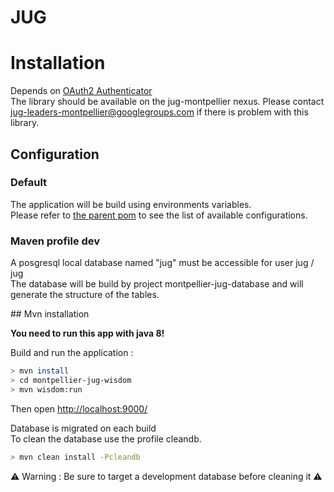 # JUG

# Installation

Depends on [OAuth2 Authenticator](https://github.com/cheleb/wisdom-oauth2-authenticator)  
The library should be available on the jug-montpellier nexus. Please contact jug-leaders-montpellier@googlegroups.com if there is problem with this library.

## Configuration

### Default
The application will be build using environments variables.  
Please refer to [the parent pom](pom.xml#L37) to see the list of available configurations.  


### Maven profile dev
A posgresql local database named "jug" must be accessible for user jug / jug  
The database will be build by project montpellier-jug-database and will generate the structure of the tables.  

## Mvn installation

**You need to run this app with java 8!**

Build and run the application :
```bash
> mvn install
> cd montpellier-jug-wisdom
> mvn wisdom:run
```
Then open [http://localhost:9000/](http://localhost:9000/)

Database is migrated on each build  
To clean the database use the profile cleandb. 
```bash
> mvn clean install -Pcleandb
```
:warning: Warning : Be sure to target a development database before cleaning it :warning:
